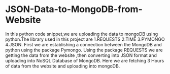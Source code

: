 # JSON-Data-to-MongoDB-from-Website
In this python code snippet,we are uploading the data to mongoDB using python.The library used in this project are 
1.REQUESTS
2.TIME
3.PYMONGO 
4.JSON.
First we are establishing a connection between the MongoDB and python using the package Pymongo. Using the package REQUESTS we are getting the data from the website ,then converting into JSON format and uploading into NoSQL Database of MongoDB. Here we are fetching 3 Hours of data from the website and uploading into mongoDB.  
